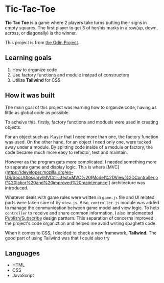 # Tic-Tac-Toe

**Tic Tac Toe** is a game where 2 players take turns putting their signs in empty squares. The first player to get 3 of her/his marks in a row(up, down, across, or diagonally) is the winner.

This project is from [the Odin Project](https://www.theodinproject.com/lessons/node-path-javascript-tic-tac-toe).

## Learning goals

1. How to organize code
2. Use factory functions and module instead of constructors
3. Utilize **Tailwind** for CSS

## How it was built

The main goal of this project was learning how to organize code, having as little as global code as possible.

To acheive this, firstly, factory functions and moduels were used in creating objects.

For an object such as `Player` that I need more than one, the factory function was used. On the other hand, for an object I need only one, were tucked away under a module.
By splitting code inside of a module or factory, the code became much more easy to refactor, test and maintain.

However as the program gets more complicated, I needed something more to separate game and display logic. This is where [MVC](https://developer.mozilla.org/en-US/docs/Glossary/MVC#:~:text=MVC%20(Model%2DView%2DController,of%20labor%20and%20improved%20maintenance.) architecture was introduced.

Whatever deals with game rules were written in `game.js` file and UI related parts were taken care of by `view.js`. Also, `controller.js` module was added to manage the communication between game model and view logic. To help `controller` to receive and share common information, I also implemented [Publish/Subscribe](https://ably.com/topic/pub-sub) design parttern. This separation of concerns improved the project's code organiztion and helped me avoid writing spaghetti code.

When it comes to CSS, I decided to check a new framework, **Tailwind**. The good part of using Tailwind was that I could also try

## Languages

- HTML
- CSS
- JavaScript
